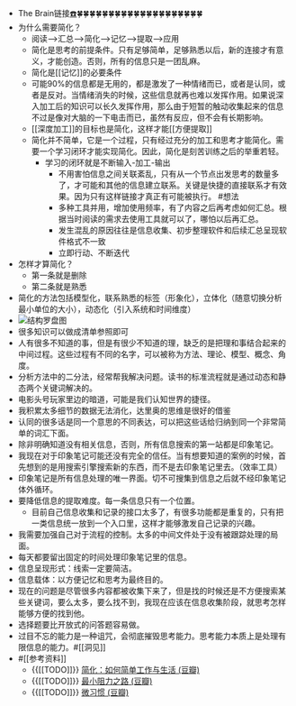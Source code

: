 -  The Brain链接[☎️](brain://api.thebrain.com/g7PXu0IyM0ucARb24SvxiA/4MUHrr0lz0OSYoaQ9285uQ/%E7%AE%80%E5%8C%96)🍀🍀🍀🍀🍀🍀🍀🍀🍀🍀🍀🍀🍀🍀🍀🍀🍀🍀🍀🍀
- 为什么需要简化？
    - 阅读-->汇总-->简化-->记忆-->提取-->应用
    - 简化是思考的前提条件。只有足够简单，足够熟悉以后，新的连接才有意义，才能创造。否则，所有的信息只是一团乱麻。
    - 简化是[[记忆]]的必要条件
    - 可能90%的信息都是无用的，都是激发了一种情绪而已，或者是认同，或者是反对。当情绪消失的时候，这些信息就再也难以发挥作用。如果说深入加工后的知识可以长久发挥作用，那么由于短暂的触动收集起来的信息不过是像对大脑的一下电击而已，虽然有反应，但不会有长期影响。
    - [[深度加工]]的目标也是简化，这样才能[[方便提取]]
    - 简化并不简单，它是一个过程，只有经过充分的加工和思考才能简化。需要一个学习闭环才能实现简化。因此，简化是刻苦训练之后的举重若轻。
        - 学习的闭环就是不断输入-加工-输出
            - 不用害怕信息之间关联紊乱，只有从一个节点出发思考的数量多了，才可能和其他的信息建立联系。关键是快捷的直接联系才有效果。因为只有这样链接才真正有可能被执行。 #想法
            - 多种工具并用，增加使用频率，有了内容之后再考虑如何汇总。根据当时阅读的需求去使用工具就可以了，哪怕以后再汇总。
            - 发生混乱的原因往往是信息收集、初步整理软件和后续汇总呈现软件格式不一致
            - 立即行动、不断迭代
- 怎样才算简化？
    - 第一条就是删除
    - 第二条就是熟悉
- 简化的方法包括模型化，联系熟悉的标签（形象化），立体化（随意切换分析最小单位的大小），动态化（引入系统和时间维度）
- ![](https://firebasestorage.googleapis.com/v0/b/firescript-577a2.appspot.com/o/imgs%2Fapp%2Fxinyiheng%2F95wLT7oTwo.jpg?alt=media&token=8aff9ce2-9dbf-4d66-a90c-ba885a9acf18)结构罗盘图
- 很多知识可以做成清单参照即可
- 人有很多不知道的事，但是有很少不知道的理，缺乏的是把理和事结合起来的中间过程。这些过程有不同的名字，可以被称为方法、理论、模型、概念、角度。
- 分析方法中的二分法，经常帮我解决问题。读书的标准流程就是通过动态和静态两个关键词解决的。
- 电影头号玩家里边的暗道，可能是我们认知世界的捷径。
- 我积累太多细节的数据无法消化，达里奥的思维是很好的借鉴
- 认同的很多话是同一个意思的不同表达，可以把这些话给归纳到同一个非常简单的词汇下面。
- 除非明确知道没有相关信息，否则，所有信息搜索的第一站都是印象笔记。
- 我现在对于印象笔记可能还没有完全的信任。当有想要知道的案例的时候，首先想到的是用搜索引擎搜索新的东西，而不是去印象笔记里去。（效率工具）
- 印象笔记是所有信息处理的唯一界面。切不可搜集到信息之后就不经印象笔记体外循环。
- 要降低信息的提取难度。每一条信息只有一个位置。
    - 目前自己信息收集和记录的接口太多了，有很多功能都是重复的，只有把一类信息统一放到一个入口里，这样才能够激发自己记录的兴趣。
- 我需要加强自己对于流程的控制。太多的中间文件处于没有被跟踪处理的局面。
- 每天都要留出固定的时间处理印象笔记里的信息。
- 信息呈现形式：线索一定要简洁。
- 信息载体：以方便记忆和思考为最终目的。
- 现在的问题是尽管很多内容都被收集下来了，但是找的时候还是不方便搜索某些关键词，要么太多，要么找不到，我现在应该在信息收集阶段，就思考怎样能够方便的找到他。
- 选择题要比开放式的问答题容易做。
- 过目不忘的能力是一种诅咒，会彻底摧毁思考能力。思考能力本质上是处理有限信息的能力。#[[洞见]]
- #[[参考资料]]
    - {{[[TODO]]}} [简化：如何简单工作与生活 (豆瓣)](https://book.douban.com/subject/26986079/)
    - {{[[TODO]]}} [最小阻力之路 (豆瓣)](https://book.douban.com/subject/35449832/)
    - {{[[TODO]]}} [微习惯 (豆瓣)](https://book.douban.com/subject/26877306/)
